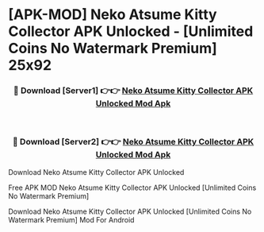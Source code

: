 # [APK-MOD] Neko Atsume  Kitty Collector APK Unlocked - [Unlimited Coins No Watermark Premium] 25x92



<div align="center">
<h3>🔴 Download [Server1] 👉👉 <a href="https://momento.my/?title=Neko_Atsume__Kitty_Collector_APK_Unlocked">Neko Atsume  Kitty Collector APK Unlocked Mod Apk</a></h3><br>

<h3>🔴 Download [Server2] 👉👉 <a href="https://momento.my/?title=Neko_Atsume__Kitty_Collector_APK_Unlocked">Neko Atsume  Kitty Collector APK Unlocked Mod Apk</a></h3>
</div>



Download Neko Atsume  Kitty Collector APK Unlocked 

Free APK MOD Neko Atsume  Kitty Collector APK Unlocked [Unlimited Coins No Watermark Premium]

Download Neko Atsume  Kitty Collector APK Unlocked [Unlimited Coins No Watermark Premium] Mod For Android
